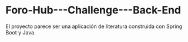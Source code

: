 # Foro-Hub---Challenge---Back-End
El proyecto parece ser una aplicación de literatura construida con Spring Boot y Java.
